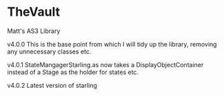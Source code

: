 TheVault
========

Matt's AS3 Library


v4.0.0
This is the base point from which I will tidy up the library, removing any unnecessary classes etc.

v4.0.1
StateMangagerStarling.as now takes a DisplayObjectContainer instead of a Stage as the holder for states etc.

v4.0.2
Latest version of starling